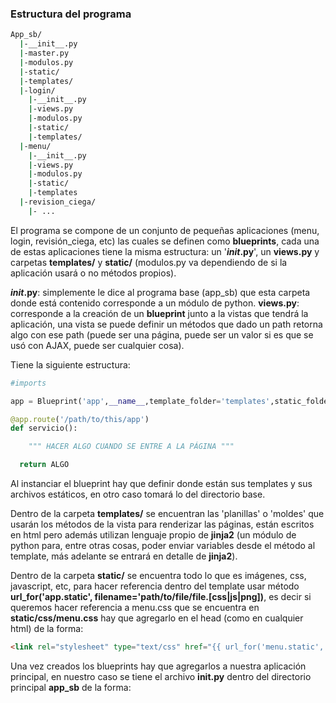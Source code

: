 ### Estructura del programa

``` bash
App_sb/
  |-__init__.py
  |-master.py
  |-modulos.py
  |-static/
  |-templates/
  |-login/
    |-__init__.py
    |-views.py
    |-modulos.py
    |-static/
    |-templates/
  |-menu/
    |-__init__.py
    |-views.py
    |-modulos.py
    |-static/
    |-templates
  |-revision_ciega/
    |- ...
``` 
El programa se compone de un conjunto de pequeñas aplicaciones (menu, login, revisión_ciega, etc) las cuales se definen como __blueprints__, cada una de estas aplicaciones tiene la misma estructura: un '___init_.py__', un __views.py__ y carpetas __templates/__ y __static/__ (modulos.py va dependiendo de si la aplicación usará o no métodos propios).

___init_.py__: simplemente le dice al programa base (app_sb) que esta carpeta donde está contenido corresponde a un módulo de python.
__views.py__: corresponde a la creación de un __blueprint__ junto a la vistas que tendrá la aplicación, una vista se puede definir un métodos que dado un path retorna algo con ese path (puede ser una página, puede ser un valor si es que se usó con AJAX, puede ser cualquier cosa).

Tiene la siguiente estructura:
``` python
#imports

app = Blueprint('app',__name__,template_folder='templates',static_folder='static',static_url_path='/static/')

@app.route('/path/to/this/app')
def servicio():

	""" HACER ALGO CUANDO SE ENTRE A LA PÁGINA """

  return ALGO
```
Al instanciar el blueprint hay que definir donde están sus templates y sus archivos estáticos, en otro caso tomará lo del directorio base.


Dentro de la carpeta __templates/__ se encuentran las 'planillas' o 'moldes' que usarán los métodos de la vista para renderizar las páginas, están escritos en html pero además utilizan lenguaje propio de __jinja2__ (un módulo de python para, entre otras cosas, poder enviar variables desde el método al template, más adelante se entrará en detalle de __jinja2__).

Dentro de la carpeta __static/__ se encuentra todo lo que es imágenes, css, javascript, etc, para hacer referencia dentro del template usar método __url_for('app.static', filename='path/to/file/file.[css|js|png])__, es decir si queremos hacer referencia a menu.css que se encuentra en __static/css/menu.css__ hay que agregarlo en el head (como en cualquier html) de la forma:

``` html
<link rel="stylesheet" type="text/css" href="{{ url_for('menu.static', filename='css/menu.css') }}">
```

Una vez creados los blueprints hay que agregarlos a nuestra aplicación principal, en nuestro caso se tiene el archivo __init.py__ dentro del directorio principal __app_sb__ de la forma:

``` python

```

